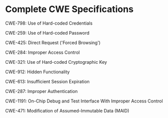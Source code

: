 

# Complete CWE Specifications

CWE-798: Use of Hard-coded Credentials

CWE-259: Use of Hard-coded Password

CWE-425: Direct Request ('Forced Browsing')

CWE-284: Improper Access Control

CWE-321: Use of Hard-coded Cryptographic Key

CWE-912: Hidden Functionality

CWE-613: Insufficient Session Expiration

CWE-287: Improper Authentication

CWE-1191: On-Chip Debug and Test Interface With Improper Access Control

CWE-471: Modification of Assumed-Immutable Data (MAID)